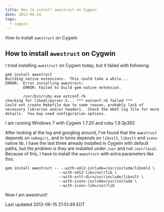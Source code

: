 ```yaml
---
title: How to install awestruct on Cygwin
date: 2013-06-14
tags:
  - cygwin
---
```

How to install `awestruct` on Cygwin

## How to install `awestruct` on Cygwin

I tried installing `awestruct` on Cygwin today, but it failed with following:

    gem install awestruct
    Building native extensions.  This could take a while...
    ERROR:  Error installing awestruct:
            ERROR: Failed to build gem native extension.
    
            /usr/bin/ruby.exe extconf.rb
    checking for libxml/parser.h... *** extconf.rb failed ***
    Could not create Makefile due to some reason, probably lack of
    necessary libraries and/or headers.  Check the mkmf.log file for more
    details.  You may need configuration options.

I am running Windows 7 with Cygwin 1.7.20 and ruby 1.9.3p392

After looking at the log and googling around, I've found that the `awestruct` depends on `nokogiri`, and in
turns depends on `libxslt`, `libxslt` and `iconv` native lib. I have the last three
already installed in Cygwin with default paths, but the problem is they are installed
under `/usr` and not `/usr/local`. Because of this, I have to install the `awestruct`
with extra parameters like this:

    gem install awestruct -- --with-xml2-include=/usr/include/libxml2 \
                            --with-xml2-lib=/usr/lib \
                            --with-xslt-dir=/usr/include/libxslt \
                            --with-iconv-include=/usr/include \
                            --with-iconv-lib=/usr/lib

Now I am awestruct!

Last updated 2013-06-15 21:51:49 EDT